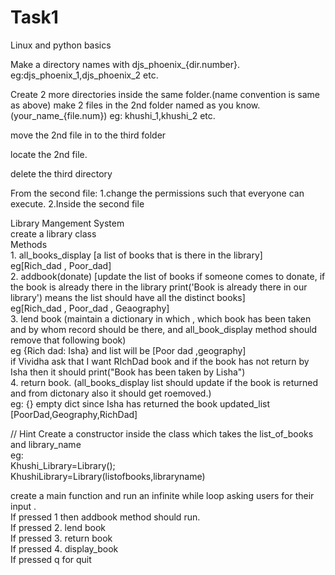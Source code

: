 # Task1
Linux and python basics




Make a directory names with djs_phoenix_{dir.number}. 
eg:djs_phoenix_1,djs_phoenix_2 etc.

Create 2 more directories inside the same folder.(name convention is same as above)
make 2 files in the 2nd folder named as you know. (your_name_{file.num})
eg: khushi_1,khushi_2 etc.

move the 2nd file in to the third folder


locate the 2nd file.

delete the third directory

From the second file:
1.change the permissions such that everyone can execute. 
2.Inside the second file 

Library Mangement System <br/>
create a library class <br/>
Methods<br/> 1. all_books_display  [a list of books that is there in the library]<br/> eg[Rich_dad , Poor_dad]<br/>
        2. addbook(donate)    [update the list of books if someone comes to donate, if the book is already there in the library print('Book is already there in our library') means the list should have all the distinct books]<br/>  eg[Rich_dad , Poor_dad , Geaography]<br/>
        3. lend book (maintain a dictionary in which , which book has been taken and by whom record should be there,  and all_book_display method should remove that following book)<br/>
        eg {Rich dad: Isha}
        and list will be [Poor dad ,geography]<br/>
        if Vividha ask that I want RIchDad book and if the book has not return by Isha then it should print("Book has been taken by Lisha")<br/>
        4. return book.   (all_books_display list should update if the book is returned and from dictonary also it should get roemoved.)<br/>
        eg: {} empty dict since Isha has returned the book
        updated_list
        [PoorDad,Geography,RichDad]<br/>
        
        
        
// Hint
Create a constructor inside the class which takes the list_of_books and library_name<br/>
eg:<br/>
Khushi_Library=Library();<br/>
KhushiLibrary=Library(listofbooks,libraryname) <br/> 

create a main function  and run an infinite while loop asking users for their input . <br/>
If pressed 1 then addbook method should run.<br/> 
If pressed 2. lend book <br/>
If pressed 3. return book <br/>
If pressed 4. display_book <br/>
If pressed q for quit<br/>
